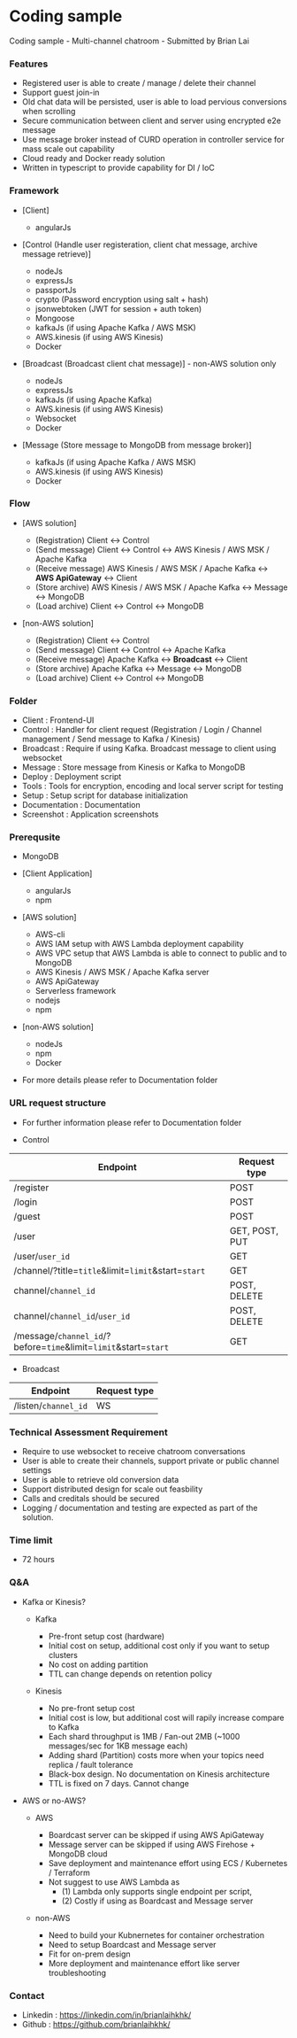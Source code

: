 # Coding sample
Coding sample - Multi-channel chatroom - Submitted by Brian Lai

### Features

- Registered user is able to create / manage / delete their channel
- Support guest join-in
- Old chat data will be persisted, user is able to load pervious conversions when scrolling
- Secure communication between client and server using encrypted e2e message
- Use message broker instead of CURD operation in controller service for mass scale out capability
- Cloud ready and Docker ready solution
- Written in typescript to provide capability for DI / IoC

### Framework 

- [Client]
    - angularJs

- [Control (Handle user registeration, client chat message, archive message retrieve)]
    - nodeJs
    - expressJs
    - passportJs
    - crypto (Password encryption using salt + hash)
    - jsonwebtoken (JWT for session + auth token)
    - Mongoose
    - kafkaJs (if using Apache Kafka / AWS MSK)
    - AWS.kinesis (if using AWS Kinesis)
    - Docker

- [Broadcast (Broadcast client chat message)] - non-AWS solution only
    - nodeJs
    - expressJs
    - kafkaJs (if using Apache Kafka)
    - AWS.kinesis (if using AWS Kinesis)
    - Websocket
    - Docker

- [Message (Store message to MongoDB from message broker)]
    - kafkaJs (if using Apache Kafka / AWS MSK)
    - AWS.kinesis (if using AWS Kinesis)
    - Docker

### Flow

- [AWS solution]
    - (Registration) Client <-> Control
    - (Send message) Client <-> Control <-> AWS Kinesis / AWS MSK / Apache Kafka
    - (Receive message) AWS Kinesis / AWS MSK / Apache Kafka <-> **AWS ApiGateway** <-> Client
    - (Store archive) AWS Kinesis / AWS MSK / Apache Kafka <-> Message <-> MongoDB
    - (Load archive) Client <-> Control <-> MongoDB

- [non-AWS solution]
    - (Registration) Client <-> Control
    - (Send message) Client <-> Control <-> Apache Kafka
    - (Receive message) Apache Kafka <-> **Broadcast** <-> Client
    - (Store archive) Apache Kafka <-> Message <-> MongoDB
    - (Load archive) Client <-> Control <-> MongoDB

### Folder

- Client : Frontend-UI
- Control : Handler for client request (Registration / Login / Channel management / Send message to Kafka / Kinesis)
- Broadcast : Require if using Kafka. Broadcast message to client using websocket
- Message : Store message from Kinesis or Kafka to MongoDB
- Deploy : Deployment script
- Tools : Tools for encryption, encoding and local server script for testing
- Setup : Setup script for database initialization
- Documentation : Documentation
- Screenshot : Application screenshots

### Prerequsite

- MongoDB

- [Client Application]
    - angularJs
    - npm

- [AWS solution]
    - AWS-cli
    - AWS IAM setup with AWS Lambda deployment capability
    - AWS VPC setup that AWS Lambda is able to connect to public and to MongoDB 
    - AWS Kinesis / AWS MSK / Apache Kafka server
    - AWS ApiGateway
    - Serverless framework
    - nodejs
    - npm

- [non-AWS solution]
    - nodeJs
    - npm
    - Docker

- For more details please refer to Documentation folder


### URL request structure

- For further information please refer to Documentation folder

- Control

| Endpoint        | Request type           |
| ------------- | ----- |
| /register  | POST |
| /login     |   POST |
| /guest      |  POST |
| /user      |  GET, POST, PUT |
| /user/`user_id`      |  GET |
| /channel/?title=`title`&limit=`limit`&start=`start`      |  GET |
| channel/`channel_id`      |  POST, DELETE |
| channel/`channel_id`/`user_id`      |  POST, DELETE |
| /message/`channel_id`/?before=`time`&limit=`limit`&start=`start`      |  GET |


- Broadcast

| Endpoint        | Request type           |
| ------------- | ----- |
| /listen/`channel_id`  | WS |

### Technical Assessment Requirement

- Require to use websocket to receive chatroom conversations
- User is able to create their channels, support private or public channel settings
- User is able to retrieve old conversion data
- Support distributed design for scale out feasbility
- Calls and creditals should be secured
- Logging / documentation and testing are expected as part of the solution.

### Time limit

- 72 hours

### Q&A

- Kafka or Kinesis?
    - Kafka
        - Pre-front setup cost (hardware)
        - Initial cost on setup, additional cost only if you want to setup clusters
        - No cost on adding partition
        - TTL can change depends on retention policy

    - Kinesis 
        - No pre-front setup cost
        - Initial cost is low, but additional cost will rapily increase compare to Kafka
        - Each shard throughput is 1MB / Fan-out 2MB (~1000 messages/sec for 1KB message each)
        - Adding shard (Partition) costs more when your topics need replica / fault tolerance
        - Black-box design. No documentation on Kinesis architecture
        - TTL is fixed on 7 days. Cannot change

- AWS or no-AWS?
    - AWS
        - Boardcast server can be skipped if using AWS ApiGateway
        - Message server can be skipped if using AWS Firehose + MongoDB cloud
        - Save deployment and maintenance effort using ECS / Kubernetes / Terraform
        - Not suggest to use AWS Lambda as
            - (1) Lambda only supports single endpoint per script, 
            - (2) Costly if using as Boardcast and Message server

    - non-AWS
        - Need to build your Kubnernetes for container orchestration
        - Need to setup Boardcast and Message server
        - Fit for on-prem design
        - More deployment and maintenance effort like server troubleshooting


### Contact
- Linkedin : https://linkedin.com/in/brianlaihkhk/
- Github : https://github.com/brianlaihkhk/
